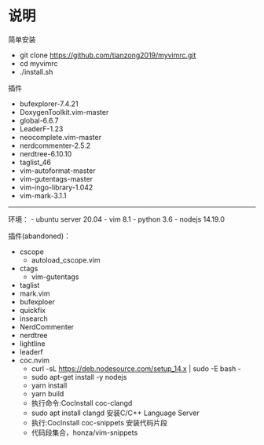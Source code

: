 # 说明

简单安装
- git clone https://github.com/tianzong2019/myvimrc.git
- cd myvimrc
- ./install.sh

插件
- bufexplorer-7.4.21
- DoxygenToolkit.vim-master
- global-6.6.7
- LeaderF-1.23
- neocomplete.vim-master
- nerdcommenter-2.5.2
- nerdtree-6.10.10
- taglist_46
- vim-autoformat-master
- vim-gutentags-master
- vim-ingo-library-1.042
- vim-mark-3.1.1



<hr/>
环境：
- ubuntu server 20.04
- vim 8.1
- python 3.6
- nodejs 14.19.0

插件(abandoned)：
- cscope
  - autoload_cscope.vim
- ctags
  - vim-gutentags
- taglist
- mark.vim
- bufexploer
- quickfix
- insearch
- NerdCommenter
- nerdtree
- lightline
- leaderf
- coc.nvim
  - curl -sL https://deb.nodesource.com/setup_14.x | sudo -E bash -
  - sudo apt-get install -y nodejs
  - yarn install
  - yarn build
  - 执行命令:CocInstall coc-clangd
  - sudo apt install clangd 安装C/C++ Language Server
  - 执行:CocInstall coc-snippets 安装代码片段
  - 代码段集合，honza/vim-snippets
